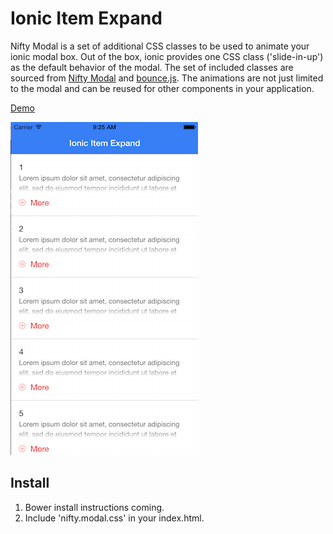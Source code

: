 Ionic Item Expand
===================

Nifty Modal is a set of additional CSS classes to be used to animate your ionic modal box. Out of the box, ionic provides one CSS class ('slide-in-up') as the default behavior of the modal.
The set of included classes are sourced from [Nifty Modal](https://github.com/codrops/ModalWindowEffects) and [bounce.js](https://github.com/tictail/bounce.js).
The animations are not just limited to the modal and can be reused for other components in your application.

[Demo](http://codepen.io/loringdodge/pen/zGWLQm)

![Screenshot](screenshots/iphone.png)

## Install

1. Bower install instructions coming.
2. Include 'nifty.modal.css' in your index.html.





